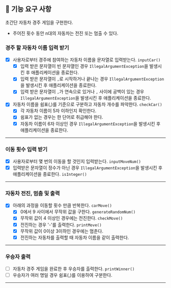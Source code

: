 ## 🚀 기능 요구 사항

초간단 자동차 경주 게임을 구현한다.

- 주어진 횟수 동안 n대의 자동차는 전진 또는 멈출 수 있다.

### 경주 할 자동차 이름 입력 받기
- [X] 사용자로부터 경주에 참여하는 자동차 이름을 문자열로 입력받는다. `inputCar()`
  - [X] 입력 받은 문자열이 빈 문자열인 경우 `IllegalArgumentException`을 발생시킨 후 애플리케이션을 종료한다.
  - [X] 입력 받은 문자열이 `,`로 시작하거나 끝나는 경우 `IllegalArgumentException`을 발생시킨 후 애플리케이션을 종료한다.
  - [X] 입력 받은 문자열이 `,`가 연속으로 있거나 `,` 사이에 공백이 있는 경우 `IllegalArgumentException`을 발생시킨 후 애플리케이션을 종료한다.
- [X] 자동차 이름을 쉼표(,)를 기준으로 구분하고 자동차 개수를 파악한다. `checkCar()`
  - [X] 각 자동차 이름이 5자 이하인지 확인한다. 
  - [X] 쉼표가 없는 경우는 한 단어로 취급해야 한다.
  - [X] 자동차 이름이 6자 이상인 경우 `IllegalArgumentException`을 발생시킨 후 애플리케이션을 종료한다.
---
### 이동 횟수 입력 받기
- [X] 사용자로부터 몇 번의 이동을 할 것인지 입력받는다. `inputMoveNum()`
- [X] 입력받은 문자열이 정수가 아닌 경우 `IllegalArgumentException`을 발생시킨 후 애플리케이션을 종료한다. `isInteger()`
---
### 자동차 전진, 멈춤 및 출력
- [X] 아래의 과정을 이동할 횟수 만큼 반복한다. `carMove()`
  - [X] 0에서 9 사이에서 무작위 값을 구한다. `generateRandomNum()`
  - [X] 무작위 값이 4 이상인 경우에는 전진한다. `checkMove()`
  - [X] 전진하는 경우 '-'를 출력한다. `printMove()`
  - [X] 무작위 값이 0이상 3이하인 경우에는 멈춘다.
  - [X] 전진하는 자동차를 출력할 때 자동차 이름을 같이 출력한다.
---
### 우승자 출력
- [ ] 자동차 경주 게임을 완료한 후 우승자를 출력한다. `printWinner()`
- [ ] 우승자가 여러 명일 경우 쉼표(,)를 이용하여 구분한다.
---